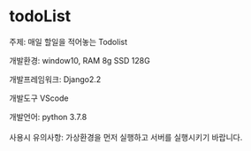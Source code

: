 # todoList

주제: 매일 할일을 적어놓는 Todolist 

개발환경: window10, RAM 8g SSD 128G

개발프레임워크: Django2.2

개발도구 VScode

개발언어: python 3.7.8
<br><br>
사용시 유의사항: 가상환경을 먼저 실행하고 서버를 실행시키기 바랍니다.
